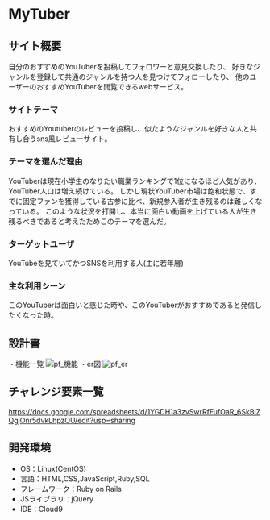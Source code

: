 # MyTuber

## サイト概要
自分のおすすめのYouTuberを投稿してフォロワーと意見交換したり、
好きなジャンルを登録して共通のジャンルを持つ人を見つけてフォローしたり、
他のユーザーのおすすめYouTuberを閲覧できるwebサービス。

### サイトテーマ
おすすめのYoutuberのレビューを投稿し、似たようなジャンルを好きな人と共有し合うsns風レビューサイト。

### テーマを選んだ理由
YouTuberは現在小学生のなりたい職業ランキングで1位になるほど人気があり、YouTuber人口は増え続けている。
しかし現状YouTuber市場は飽和状態で、すでに固定ファンを獲得している古参に比べ、新規参入者が生き残るのは難しくなっている。
このような状況を打開し、本当に面白い動画を上げている人が生き残るべきであると考えたためこのテーマを選んだ。

### ターゲットユーザ
YouTubeを見ていてかつSNSを利用する人(主に若年層)

### 主な利用シーン
このYouTuberは面白いと感じた時や、このYouTuberがおすすめであると発信したくなった時。

## 設計書
・機能一覧
![pf_機能](https://user-images.githubusercontent.com/85055215/128303781-ccaadd78-d73d-4e41-af65-be81a87ea330.jpg)
・er図
![pf_er](https://user-images.githubusercontent.com/85055215/128302299-c05beb0d-b61a-4be7-813d-fa73dc13778f.jpg)
## チャレンジ要素一覧
https://docs.google.com/spreadsheets/d/1YGDH1a3zvSwrRfFufOaR_6SkBiZQgjOnr5dvkLhpzOU/edit?usp=sharing

## 開発環境
- OS：Linux(CentOS)
- 言語：HTML,CSS,JavaScript,Ruby,SQL
- フレームワーク：Ruby on Rails
- JSライブラリ：jQuery
- IDE：Cloud9
